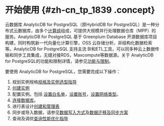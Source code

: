 # 开始使用 {#zh-cn_tp_1839 .concept}

云数据库 AnalyticDB for PostgreSQL（原HybridDB for PostgreSQL）是一种分布式云数据库，由多个[计算组](../../../../cn.zh-CN/产品简介/名词解释.md#)组成，可提供大规模并行处理数据仓库（MPP）的服务。AnalyticDB for PostgreSQL 基于 Greenplum Database 开源数据库项目构建，同时构筑新一代向量化计算引擎，OSS 云存储分析，非结构化数据检索等。AnalyticDB for PostgreSQL 支持主流 BI和ETL工具，可以同多种云上数据传输和同步工具集成，无缝对接RDS，Maxcompute等数据源。关于 AnalyticDB for PostgreSQL的功能和限制详情，请参见[功能与限制](../../../../cn.zh-CN/产品简介/功能与限制.md#)。

要使用 AnalyticDB for PostgreSQL，您需要完成以下操作：

1.  规划实例规格[规格及实例选型指导](../../../../cn.zh-CN/产品简介/规格及实例选型指导.md#)
2.  [创建实例](cn.zh-CN/快速入门/创建实例.md#)
3.  配置实例。包括 [设置白名单](cn.zh-CN/快速入门/配置实例/设置白名单.md#)，[设置账号](cn.zh-CN/快速入门/配置实例/设置账号.md#)，[设置网络类型](cn.zh-CN/快速入门/配置实例/设置网络类型.md#)。
4.  [连接数据库](cn.zh-CN/快速入门/连接数据库.md#)。
5.  进行表设计[创建和管理表](../../../../cn.zh-CN/用户指南/定义数据库对象/创建和管理表.md#)
6.  同步或导入数据，请参见[数据写入方式](../../../../cn.zh-CN/用户指南/数据写入方式.md#)及[数据迁移及同步方案](../../../../cn.zh-CN/用户指南/数据迁移及同步方案.md#)
7.  查询及调优[查询性能优化指导](../../../../cn.zh-CN/最佳实践/查询性能优化指导.md#)

